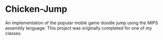 # Chicken-Jump

An implementation of the popular moble game doodle jump using the MIPS assembly language. This project was originally completed for one of my classes.
